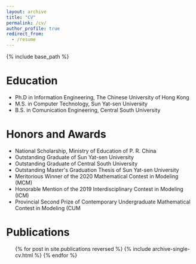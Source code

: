 ```yaml
---
layout: archive
title: "CV"
permalink: /cv/
author_profile: true
redirect_from:
  - /resume
---
```


{% include base_path %}

Education
======
* Ph.D in Information Engineering, The Chinese University of Hong Kong
* M.S. in Computer Technology, Sun Yat-sen University
* B.S. in Comunication Engineering, Central South University

Honors and Awards
======
* National Scholarship, Ministry of Education of P. R. China
* Outstanding Graduate of Sun Yat-sen University
* Outstanding Graduate of Central South University
* Outstanding Master's Graduation Thesis of Sun Yat-sen University
* Meritorious Winner of the 2020 Mathematical Contest in Modeling (MCM)
* Honorable Mention of the 2019 Interdisciplinary Contest in Modeling (ICM)
* Provincial Second Prize of Contemporary Undergraduate Mathematical Contest in Modeling (CUM

Publications
======
  <ul>{% for post in site.publications reversed %}
    {% include archive-single-cv.html %}
  {% endfor %}</ul>
  

